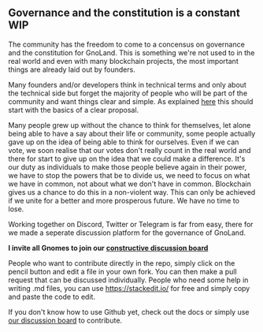 ## Governance and the constitution is a constant WIP

The community has the freedom to come to a concensus on governance and the constitution for GnoLand.
This is something we're not used to in the real world and even with many blockchain projects, the most important things are already laid out by founders.

Many founders and/or developers think in technical terms and only about the technical side but forget the majority of people who will be part of the community and want things clear and simple.
As explained [here](https://github.com/KorNatten/gnomes/blob/main/GnoLand-Governance/Governance-in-Cosmos-ecosystem-sucks.md) this should start with the basics of a clear proposal. 

Many people grew up without the chance to think for themselves, let alone being able to have a say about their life or community, some people actually gave up on the idea of being able to think for ourselves. Even if we can vote, we soon realise that our votes don't really count in the real world and there for start to give up on the idea that we could make a difference. It's our duty as individuals to make those people believe again in their power, we have to stop the powers that be to divide us, we need to focus on what we have in common, not about what we don't have in common. Blockchain gives us a chance to do this in a non-violent way. This can only be achieved if we unite for a better and more prosperous future.
We have no time to lose.

Working together on Discord, Twitter or Telegram is far from easy, there for we made a seperate discussion platform for the governance of GnoLand.

**I invite all Gnomes to join our [constructive discussion board](https://github.com/KorNatten/gnomes/discussions)**

People who want to contribute directly in the repo, simply click on the pencil button and edit a file in your own fork. You can then make a pull request that can be discussed individually.
People who need some help in writing .md files, you can use https://stackedit.io/ for free and simply copy and paste the code to edit.

If you don't know how to use Github yet, check out the docs or simply use [our discussion board](https://github.com/KorNatten/gnomes/discussions) to contribute.

